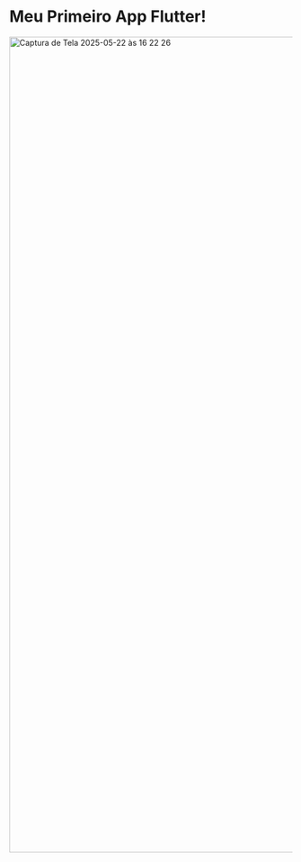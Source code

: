 # Meu Primeiro App Flutter!

<img width="1449" alt="Captura de Tela 2025-05-22 às 16 22 26" src="https://github.com/user-attachments/assets/6485a99e-1eb5-4a7a-9e9e-6a23e98be302" />


